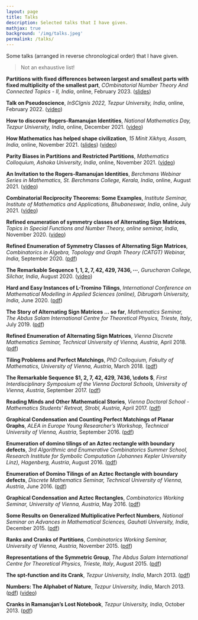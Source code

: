 ```yaml
---
layout: page
title: Talks
description: Selected talks that I have given.
mathjax: true
background: '/img/talks.jpeg'
permalink: /talks/
---
```

Some talks (arranged in reverse chronological order) that I have given.

>Not an exhaustive list!

**Partitions with fixed differences between largest and smallest parts with fixed multiplicity of the smallest part**, *COmbinatorial Number Theory And Connected Topics - II, India*, online, February 2023. ([slides](/publ/talks/contact2.pdf)) 

**Talk on Pseudoscience**, *InSCIgnis 2022, Tezpur University, India*, online, February 2022. ([video](https://www.youtube.com/watch?v=p6pmuD87MNE))

**How to discover Rogers-Ramanujan Identities**, *National Mathematics Day, Tezpur University, India*, online, December 2021. ([video](https://www.youtube.com/watch?v=DwUerZhM26E))

**How Mathematics has helped shape civilization**, *15 Minit Xikhya, Assam, India*, online, November 2021. ([slides](/publ/talks/15minit.pdf)) ([video](https://www.youtube.com/watch?v=0f43tAl2HD8))

**Parity Biases in Partitions and Restricted Partitions**, *Mathematics Colloquium, Ashoka University, India*, online, November 2021. ([video](https://www.youtube.com/watch?v=koeTEGUHZkI))

**An Invitation to the Rogers-Ramanujan Identities**, *Berchmans Webinar Series in Mathematics, St. Berchmans College, Kerala, India*, online, August 2021. ([video](https://www.youtube.com/watch?v=c6s_jYjxH3k))

**Combinatorial Reciprocity Theorems: Some Examples**, *Institute Seminar, Institute of Mathematics and Applications, Bhubaneswar, India*, online, July 2021. ([video](https://www.youtube.com/watch?v=bhCEMKvquak))

**Refined enumeration of symmetry classes of Alternating Sign Matrices**, *Topics in Special Functions and Number Theory, online seminar, India*, November 2020. ([video](https://www.youtube.com/watch?v=sKNPj_lTDlk))

**Refined Enumeration of Symmetry Classes of Alternating Sign Matrices**, *Combinatorics in Algebra, Topology and Graph Theory (CATGT) Webinar, India*, September 2020. ([pdf](/publ/talks/CATGT_Talk.pdf))

**The Remarkable Sequence $1, 1, 2, 7, 42, 429, 7436, \cdots$**, *Gurucharan College, Silchar, India*, August 2020. ([video](https://www.youtube.com/watch?v=WGSGl5ydBZA))

**Hard and Easy Instances of L-Tromino Tilings**, *International Conference on Mathematical Modelling in Applied Sciences (online), Dibrugarh University, India*, June 2020. ([pdf](/publ/talks/Dibru_Talk.pdf))

**The Story of Alternating Sign Matrices ... so far**, *Mathematics Seminar, The Abdus Salam International Centre for Theoretical Physics, Trieste, Italy*, July 2019. ([pdf](/publ/talks/ICTP_Talk.pdf))

**Refined Enumeration of Alternating Sign Matrices**, *Vienna Discrete Mathematics Seminar, Technical University of Vienna, Austria*, April 2018. ([pdf](http://gonitsora.com/manjil/talks/ag-handout.pdf))

**Tiling Problems and Perfect Matchings**, *PhD Colloquium, Fakulty of Mathematics, University of Vienna, Austria*, March 2018. ([pdf](http://gonitsora.com/manjil/talks/VDS-PhD-talk.pdf))

**The Remarkable Sequence $1, 2, 7, 42, 429, 7436, \cdots $**, *First Interdisciplinary Symposium of the Vienna Doctoral Schools, University of Vienna, Austria*, September 2017. ([pdf](http://gonitsora.com/manjil/talks/Interscience_Talk.pdf))

**Reading Minds and Other Mathematical Stories**, *Vienna Doctoral School - Mathematics Students' Retreat, Strobl, Austria*, April 2017. ([pdf](http://gonitsora.com/manjil/talks/VDS_Retreat.pdf))

**Graphical Condensation and Counting Perfect Matchings of Planar Graphs**, *ALEA in Europe Young Researcher’s Workshop, Technical University of Vienna, Austria*, September 2016. ([pdf](http://gonitsora.com/manjil/talks/alea-talk.pdf))

**Enumeration of domino tilings of an Aztec rectangle with boundary defects**, *3rd Algorithmic and Enumerative Combinatorics Summer School, Research Institute for Symbolic Computation (Johannes Kepler University Linz), Hagenberg, Austria*, August 2016. ([pdf](http://gonitsora.com/manjil/talks/aec-talk.pdf))

**Enumeration of Domino Tilings of an Aztec Rectangle with boundary defects**, *Discrete Mathematics Seminar, Technical University of Vienna, Austria*, June 2016. ([pdf](http://gonitsora.com/manjil/talks/AG_Aztec.pdf))

**Graphical Condensation and Aztec Rectangles**, *Combinatorics Working Seminar, University of Vienna, Austria*, May 2016. ([pdf](http://gonitsora.com/manjil/talks/Aztec_Talk.pdf))

**Some Results on Generalized Multiplicative Perfect Numbers**, *National Seminar on Advances in Mathematical Sciences, Gauhati University, India*, December 2015. ([pdf](http://gonitsora.com/manjil/talks/gu-talk.pdf))

**Ranks and Cranks of Partitions**, *Combinatorics Working Seminar, University of Vienna, Austria*, November 2015. ([pdf](http://gonitsora.com/manjil/talks/ranks-cranks-vienna.pdf))

**Representations of the Symmetric Group**, *The Abdus Salam International Centre for Theoretical Physics, Trieste, Italy*, August 2015. ([pdf](http://gonitsora.com/manjil/talks/representations-s-n.pdf))

**The spt-function and its Crank**, *Tezpur University, India*, March 2013. ([pdf](http://gonitsora.com/manjil/talks/spt-crank.pdf))

**Numbers: The Alphabet of Nature**, *Tezpur University, India*, March 2013. ([pdf](http://gonitsora.com/manjil/talks/numbers.pdf)) ([video](https://youtu.be/e2OkH0fiLDU))

**Cranks in Ramanujan’s Lost Notebook**, *Tezpur University, India*, October 2013. ([pdf](http://gonitsora.com/manjil/talks/cranks-lnb.pdf))
